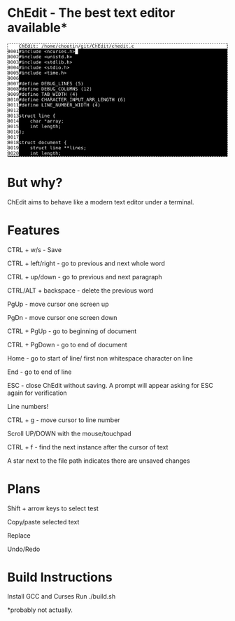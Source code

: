 # ChEdit - The best text editor available*

![Alt text](ChEdit_screenshot.png?raw=true "ChEdit Screenshot")

# But why?
ChEdit aims to behave like a modern text editor under a terminal.

# Features
CTRL + w/s - Save

CTRL + left/right - go to previous and next whole word

CTRL + up/down - go to previous and next paragraph

CTRL/ALT + backspace - delete the previous word

PgUp - move cursor one screen up

PgDn - move cursor one screen down

CTRL + PgUp - go to beginning of document

CTRL + PgDown - go to end of document

Home - go to start of line/ first non whitespace character on line

End - go to end of line

ESC - close ChEdit without saving. A prompt will appear asking for ESC again for verification

Line numbers!

CTRL + g - move cursor to line number

Scroll UP/DOWN with the mouse/touchpad

CTRL + f - find the next instance after the cursor of text

A star next to the file path indicates there are unsaved changes

# Plans
Shift + arrow keys to select test

Copy/paste selected text

Replace

Undo/Redo

# Build Instructions
Install GCC and Curses
Run ./build.sh


*probably not actually.